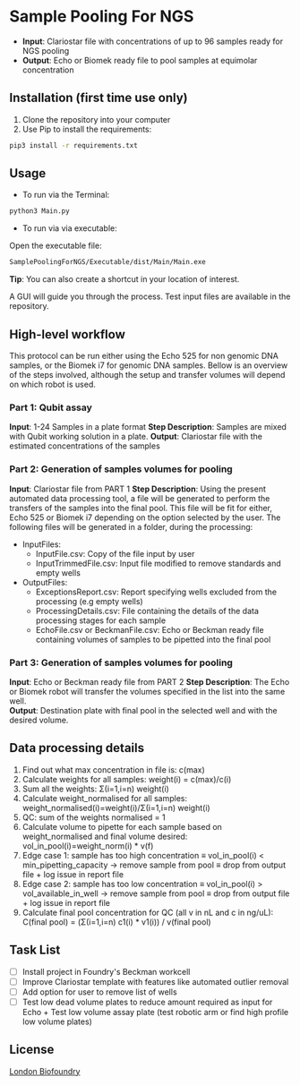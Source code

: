 # Sample Pooling For NGS

* **Input**: Clariostar file with concentrations of up to 96 samples ready for NGS pooling
* **Output**: Echo or Biomek ready file to pool samples at equimolar concentration

## Installation (first time use only)

1. Clone the repository into your computer
2. Use Pip to install the requirements:

```bash
pip3 install -r requirements.txt
```

## Usage

* To run via the Terminal:  

```bash
python3 Main.py
```

* To run via via executable:

Open the executable file:

```bash
SamplePoolingForNGS/Executable/dist/Main/Main.exe
```

**Tip**: You can also create a shortcut in your location of interest.

A GUI will guide you through the process. Test input files are available in the repository.

## High-level workflow

This protocol can be run either using the Echo 525 for non genomic DNA samples, or the Biomek i7 for genomic DNA samples. Bellow is an overview of the steps involved, although the setup and transfer volumes will depend on which robot is used.

### Part 1: Qubit assay

**Input**: 1-24 Samples in a plate format
**Step Description**: Samples are mixed with Qubit working solution in a plate.
**Output**: Clariostar file with the estimated concentrations of the samples

### Part 2: Generation of samples volumes for pooling

**Input**: Clariostar file from PART 1
**Step Description**: Using the present automated data processing tool, a file will be generated to perform the transfers of the samples into the final pool. This file will be fit for either, Echo 525 or Biomek i7 depending on the option selected by the user. The following files will be generated in a folder, during the processing:

* InputFiles:
    * InputFile.csv: Copy of the file input by user
    * InputTrimmedFile.csv: Input file modified to remove standards and empty wells
* OutputFiles:
    * ExceptionsReport.csv: Report specifying wells excluded from the processing (e.g empty wells)
    * ProcessingDetails.csv: File containing the details of the data processing stages for each sample
    * EchoFile.csv or BeckmanFile.csv: Echo or Beckman ready file containing volumes of samples to be pipetted into the final pool

### Part 3: Generation of samples volumes for pooling

**Input**: Echo or Beckman ready file from PART 2
**Step Description**: The Echo or Biomek robot will transfer the volumes specified in the list into the same well.  
**Output**: Destination plate with final pool in the selected well and with the desired volume.

## Data processing details

1. Find out what max concentration in file is: c(max)
2. Calculate weights for all samples: weight(i) = c(max)/c(i)
3. Sum all the weights: Σ(i=1,i=n) weight(i)
4. Calculate weight_normalised for all samples: weight_normalised(i)=weight(i)/Σ(i=1,i=n) weight(i)
5. QC: sum of the weights normalised = 1
6. Calculate volume to pipette for each sample based on weight_normalised and final volume desired: vol_in_pool(i)=weight_norm(i) * v(f)
7. Edge case 1: sample has too high concentration ≡ vol_in_pool(i) < min_pipetting_capacity → remove sample from pool ≡ drop from output file + log issue in report file
8. Edge case 2: sample has too low concentration ≡ vol_in_pool(i) > vol_available_in_well → remove sample from pool ≡ drop from output file + log issue in report file
9. Calculate final pool concentration for QC (all v in nL and c in ng/uL): C(final pool) = (Σ(i=1,i=n) c1(i) * v1(i)) / v(final pool)

## Task List

- [ ] Install project in Foundry's Beckman workcell
- [ ] Improve Clariostar template with features like automated outlier removal
- [ ] Add option for user to remove list of wells
- [ ] Test low dead volume plates to reduce amount required as input for Echo + Test low volume assay plate (test robotic arm or find high profile low volume plates)

## License

[London Biofoundry](https://www.londonbiofoundry.org/)
